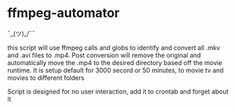# ffmpeg-automator

¯\_(ツ)_/¯¯

this script will use ffmpeg calls and globs to identify and convert all .mkv and .avi files to .mp4. 
Post conversion will remove the original and automatically move the .mp4 to the desired directory based off the movie runtime.
It is setup default for 3000 secord or 50 minutes, to movie tv and movies to different folders

Script is designed for no user interaction, add it to crontab and forget about it

